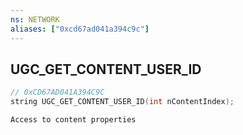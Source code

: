 ```yaml
---
ns: NETWORK
aliases: ["0xcd67ad041a394c9c"]
---
```

## UGC_GET_CONTENT_USER_ID

```c
// 0xCD67AD041A394C9C
string UGC_GET_CONTENT_USER_ID(int nContentIndex);
```

```
Access to content properties
```
